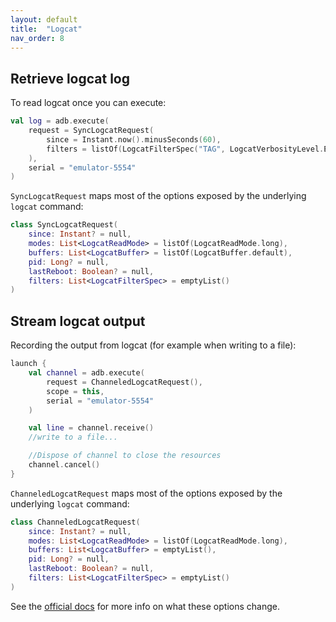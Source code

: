 ```yaml
---
layout: default
title:  "Logcat"
nav_order: 8
---
```


## Retrieve logcat log

To read logcat once you can execute:

```kotlin
val log = adb.execute(
    request = SyncLogcatRequest(
        since = Instant.now().minusSeconds(60),
        filters = listOf(LogcatFilterSpec("TAG", LogcatVerbosityLevel.E))
    ),
    serial = "emulator-5554"
)
```

`SyncLogcatRequest` maps most of the options exposed by the underlying `logcat` command:

```kotlin
class SyncLogcatRequest(
    since: Instant? = null,
    modes: List<LogcatReadMode> = listOf(LogcatReadMode.long),
    buffers: List<LogcatBuffer> = listOf(LogcatBuffer.default),
    pid: Long? = null,
    lastReboot: Boolean? = null,
    filters: List<LogcatFilterSpec> = emptyList()
)
```

## Stream logcat output

Recording the output from logcat (for example when writing to a file):

```kotlin
launch {
    val channel = adb.execute(
        request = ChanneledLogcatRequest(),
        scope = this,
        serial = "emulator-5554"
    )

    val line = channel.receive()
    //write to a file...

    //Dispose of channel to close the resources
    channel.cancel()
}
```

`ChanneledLogcatRequest` maps most of the options exposed by the underlying `logcat` command:

```kotlin
class ChanneledLogcatRequest(
    since: Instant? = null,
    modes: List<LogcatReadMode> = listOf(LogcatReadMode.long),
    buffers: List<LogcatBuffer> = emptyList(),
    pid: Long? = null,
    lastReboot: Boolean? = null,
    filters: List<LogcatFilterSpec> = emptyList()
)
```

See the [official docs](https://developer.android.com/studio/command-line/logcat) for more info on what these options change.